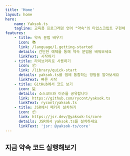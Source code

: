 ```yaml
---
title: 'Home'
layout: home
hero:
    name: Yaksok.ts
    tagline: 교육용 프로그래밍 언어 "약속"의 타입스크립트 구현체
features:
    - title: 약속 문법 배우기
      icon: 📚
      link: /language/1.getting-started
      details: 간단한 예제를 통해 약속 문법을 배워보세요
      linkText: 시작하기
    - title: 라이브러리로 사용하기
      icon: 📦
      link: /library/quick-start
      details: yaksok.ts를 앱에 통합하는 방법을 알아보세요
      linkText: 빠른 시작
    - title: GitHub에서 코드 보기
      icon: 💻
      details: 소스코드와 이슈를 공유합니다
      link: https://github.com/rycont/yaksok.ts
      linkText: rycont/yaksok.ts
    - title: JSR에서 패키지 설치하기
      icon: 📦
      link: https://jsr.dev/@yaksok-ts/core
      details: JSR에서 yaksok.ts를 설치하세요
      linkText: 'jsr: @yaksok-ts/core'
---
```


<script setup>
import CodeRunner from "../docs-component/code-runner.vue"

const DEFAULT_CODE = `약속, 키가 (키)cm이고 몸무게가 (몸무게)일 때 비만도
    결과: 몸무게 / (키 / 100 * 키 / 100)

비만도: 키가 (170)cm이고 몸무게가 (70)일 때 비만도

비만도 보여주기
비만도 보여줄까말까`

const codeFromUrl = (globalThis.location && new URL(globalThis.location.href).searchParams.get('code')) || DEFAULT_CODE
</script>

## 지금 약속 코드 실행해보기

<CodeRunner id="demo-code-runner" :code="codeFromUrl" />
